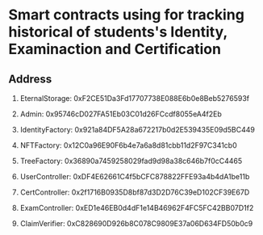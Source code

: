 # Smart contracts using for tracking historical of students's Identity, Examinaction and Certification 

## Address
1. EternalStorage: 0xF2CE51Da3Fd17707738E088E6b0e8Beb5276593f
5. Admin: 0x95746cD027FA51Eb03C01d26FCcdf8055eA4f2Eb

2. IdentityFactory: 0x921a84DF5A28a672217b0d2E539435E09d5BC449
3. NFTFactory: 0x12C0a96E90F6b4e7a6a8d81cbb11d2F97C341cb0
4. TreeFactory: 0x36890a7459258029fad9d98a38c646b7f0cC4465

6. UserController: 0xDF4E62661C4f5bCFC878822FFE93a4b4dA1be11b
7. CertController: 0x2f1716B0935D8bf87d3D2D76C39eD102CF39E67D
9. ExamController: 0xED1e46EB0d4dF1e14B46962F4FC5FC42BB07D1f2

8. ClaimVerifier: 0xC828690D926b8C078C9809E37a06D634FD50b0c9
